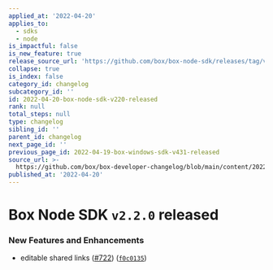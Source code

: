 ```yaml
---
applied_at: '2022-04-20'
applies_to:
  - sdks
  - node
is_impactful: false
is_new_feature: true
release_source_url: 'https://github.com/box/box-node-sdk/releases/tag/v2.2.0'
collapse: true
is_index: false
category_id: changelog
subcategory_id: ''
id: 2022-04-20-box-node-sdk-v220-released
rank: null
total_steps: null
type: changelog
sibling_id: ''
parent_id: changelog
next_page_id: ''
previous_page_id: 2022-04-19-box-windows-sdk-v431-released
source_url: >-
  https://github.com/box/box-developer-changelog/blob/main/content/2022/04-20-box-node-sdk-v220-released.md
published_at: '2022-04-20'
---
```

# Box Node SDK `v2.2.0` released

### New Features and Enhancements

* editable shared links ([#722][1]) ([`f0c0135`][2])

[1]: https://github.com/box/box-node-sdk/issues/722

[2]: https://github.com/box/box-node-sdk/commit/f0c0135511fde46144e6c496432104321af443f6